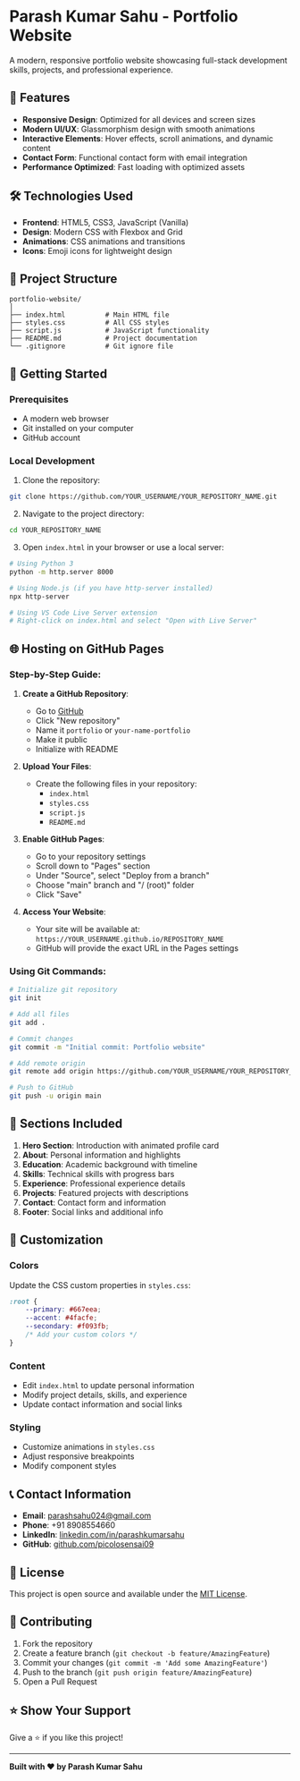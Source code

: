 # Parash Kumar Sahu - Portfolio Website

A modern, responsive portfolio website showcasing full-stack development skills, projects, and professional experience.

## 🚀 Features

- **Responsive Design**: Optimized for all devices and screen sizes
- **Modern UI/UX**: Glassmorphism design with smooth animations
- **Interactive Elements**: Hover effects, scroll animations, and dynamic content
- **Contact Form**: Functional contact form with email integration
- **Performance Optimized**: Fast loading with optimized assets

## 🛠️ Technologies Used

- **Frontend**: HTML5, CSS3, JavaScript (Vanilla)
- **Design**: Modern CSS with Flexbox and Grid
- **Animations**: CSS animations and transitions
- **Icons**: Emoji icons for lightweight design

## 📁 Project Structure

```
portfolio-website/
│
├── index.html          # Main HTML file
├── styles.css          # All CSS styles
├── script.js           # JavaScript functionality
├── README.md           # Project documentation
└── .gitignore          # Git ignore file
```

## 🚀 Getting Started

### Prerequisites

- A modern web browser
- Git installed on your computer
- GitHub account

### Local Development

1. Clone the repository:
```bash
git clone https://github.com/YOUR_USERNAME/YOUR_REPOSITORY_NAME.git
```

2. Navigate to the project directory:
```bash
cd YOUR_REPOSITORY_NAME
```

3. Open `index.html` in your browser or use a local server:
```bash
# Using Python 3
python -m http.server 8000

# Using Node.js (if you have http-server installed)
npx http-server

# Using VS Code Live Server extension
# Right-click on index.html and select "Open with Live Server"
```

## 🌐 Hosting on GitHub Pages

### Step-by-Step Guide:

1. **Create a GitHub Repository**:
   - Go to [GitHub](https://github.com)
   - Click "New repository"
   - Name it `portfolio` or `your-name-portfolio`
   - Make it public
   - Initialize with README

2. **Upload Your Files**:
   - Create the following files in your repository:
     - `index.html`
     - `styles.css`
     - `script.js`
     - `README.md`

3. **Enable GitHub Pages**:
   - Go to your repository settings
   - Scroll down to "Pages" section
   - Under "Source", select "Deploy from a branch"
   - Choose "main" branch and "/ (root)" folder
   - Click "Save"

4. **Access Your Website**:
   - Your site will be available at: `https://YOUR_USERNAME.github.io/REPOSITORY_NAME`
   - GitHub will provide the exact URL in the Pages settings

### Using Git Commands:

```bash
# Initialize git repository
git init

# Add all files
git add .

# Commit changes
git commit -m "Initial commit: Portfolio website"

# Add remote origin
git remote add origin https://github.com/YOUR_USERNAME/YOUR_REPOSITORY_NAME.git

# Push to GitHub
git push -u origin main
```

## 📱 Sections Included

1. **Hero Section**: Introduction with animated profile card
2. **About**: Personal information and highlights
3. **Education**: Academic background with timeline
4. **Skills**: Technical skills with progress bars
5. **Experience**: Professional experience details
6. **Projects**: Featured projects with descriptions
7. **Contact**: Contact form and information
8. **Footer**: Social links and additional info

## 🎨 Customization

### Colors
Update the CSS custom properties in `styles.css`:
```css
:root {
    --primary: #667eea;
    --accent: #4facfe;
    --secondary: #f093fb;
    /* Add your custom colors */
}
```

### Content
- Edit `index.html` to update personal information
- Modify project details, skills, and experience
- Update contact information and social links

### Styling
- Customize animations in `styles.css`
- Adjust responsive breakpoints
- Modify component styles

## 📞 Contact Information

- **Email**: parashsahu024@gmail.com
- **Phone**: +91 8908554660
- **LinkedIn**: [linkedin.com/in/parashkumarsahu](https://linkedin.com/in/parashkumarsahu)
- **GitHub**: [github.com/picolosensai09](https://github.com/picolosensai09)

## 📄 License

This project is open source and available under the [MIT License](LICENSE).

## 🤝 Contributing

1. Fork the repository
2. Create a feature branch (`git checkout -b feature/AmazingFeature`)
3. Commit your changes (`git commit -m 'Add some AmazingFeature'`)
4. Push to the branch (`git push origin feature/AmazingFeature`)
5. Open a Pull Request

## ⭐ Show Your Support

Give a ⭐ if you like this project!

---

**Built with ❤️ by Parash Kumar Sahu**